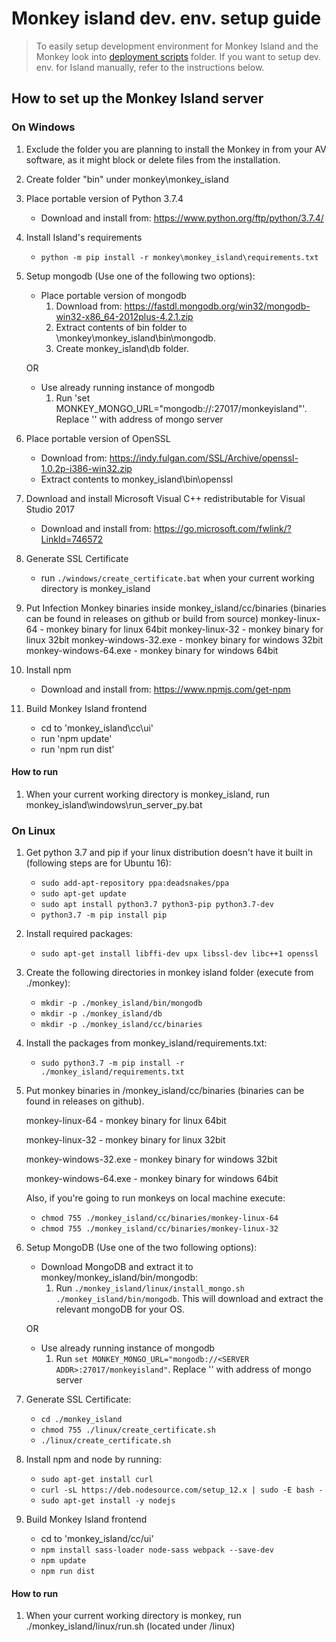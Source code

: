 # Monkey island dev. env. setup guide

>To easily setup development environment for Monkey Island and the Monkey look into [deployment scripts](../../deployment_scripts) folder.
>If you want to setup dev. env. for Island manually, refer to the instructions below.

## How to set up the Monkey Island server

### On Windows

1. Exclude the folder you are planning to install the Monkey in from your AV software, as it might block or delete files from the installation.
2. Create folder "bin" under monkey\monkey_island
3. Place portable version of Python 3.7.4
    - Download and install from: <https://www.python.org/ftp/python/3.7.4/>
4. Install Island's requirements
    - `python -m pip install -r monkey\monkey_island\requirements.txt`
4. Setup mongodb (Use one of the following two options):
    - Place portable version of mongodb
       1. Download from: <https://fastdl.mongodb.org/win32/mongodb-win32-x86_64-2012plus-4.2.1.zip>
       2. Extract contents of bin folder to \monkey\monkey_island\bin\mongodb.
       3. Create monkey_island\db folder.

    OR
    - Use already running instance of mongodb
        1. Run 'set MONKEY_MONGO_URL="mongodb://<SERVER ADDR>:27017/monkeyisland"'. Replace '<SERVER ADDR>' with address of mongo server

5. Place portable version of OpenSSL
    - Download from: <https://indy.fulgan.com/SSL/Archive/openssl-1.0.2p-i386-win32.zip>
    - Extract contents to monkey_island\bin\openssl
6. Download and install Microsoft Visual C++ redistributable for Visual Studio 2017
    - Download and install from: <https://go.microsoft.com/fwlink/?LinkId=746572>
7. Generate SSL Certificate
    - run `./windows/create_certificate.bat` when your current working directory is monkey_island
8. Put Infection Monkey binaries inside monkey_island/cc/binaries (binaries can be found in releases on github or build from source)
    monkey-linux-64 - monkey binary for linux 64bit
    monkey-linux-32 - monkey binary for linux 32bit
    monkey-windows-32.exe - monkey binary for windows 32bit
    monkey-windows-64.exe - monkey binary for windows 64bit
9. Install npm
    - Download and install from: <https://www.npmjs.com/get-npm>
10. Build Monkey Island frontend
    - cd to 'monkey_island\cc\ui'
    - run 'npm update'
    - run 'npm run dist'

#### How to run

1. When your current working directory is monkey_island, run monkey_island\windows\run_server_py.bat

### On Linux

1. Get python 3.7 and pip if your linux distribution doesn't have it built in (following steps are for Ubuntu 16):
    - `sudo add-apt-repository ppa:deadsnakes/ppa`
    - `sudo apt-get update`
    - `sudo apt install python3.7 python3-pip python3.7-dev`
    - `python3.7 -m pip install pip`
2. Install required packages:
    - `sudo apt-get install libffi-dev upx libssl-dev libc++1 openssl`
3. Create the following directories in monkey island folder (execute from ./monkey):
    - `mkdir -p ./monkey_island/bin/mongodb`
    - `mkdir -p ./monkey_island/db`
    - `mkdir -p ./monkey_island/cc/binaries`

4. Install the packages from monkey_island/requirements.txt:
    - `sudo python3.7 -m pip install -r ./monkey_island/requirements.txt`

5. Put monkey binaries in /monkey_island/cc/binaries (binaries can be found in releases on github).
    
    monkey-linux-64 - monkey binary for linux 64bit
    
    monkey-linux-32 - monkey binary for linux 32bit
    
    monkey-windows-32.exe - monkey binary for windows 32bit
    
    monkey-windows-64.exe - monkey binary for windows 64bit
    
    Also, if you're going to run monkeys on local machine execute:
    - `chmod 755 ./monkey_island/cc/binaries/monkey-linux-64`
    - `chmod 755 ./monkey_island/cc/binaries/monkey-linux-32`

6. Setup MongoDB (Use one of the two following options):
    - Download MongoDB and extract it to monkey/monkey_island/bin/mongodb:
        1. Run `./monkey_island/linux/install_mongo.sh ./monkey_island/bin/mongodb`. This will download and extract the relevant mongoDB for your OS.

    OR
    - Use already running instance of mongodb
        1. Run `set MONKEY_MONGO_URL="mongodb://<SERVER ADDR>:27017/monkeyisland"`. Replace '<SERVER ADDR>' with address of mongo server

7. Generate SSL Certificate:
    - `cd ./monkey_island`
    - `chmod 755 ./linux/create_certificate.sh`
    - `./linux/create_certificate.sh`

8. Install npm and node by running:
    - `sudo apt-get install curl`
    - `curl -sL https://deb.nodesource.com/setup_12.x | sudo -E bash -`
    - `sudo apt-get install -y nodejs`

9. Build Monkey Island frontend
    - cd to 'monkey_island/cc/ui'
    - `npm install sass-loader node-sass webpack --save-dev`
    - `npm update`
    - `npm run dist`

#### How to run

1. When your current working directory is monkey, run ./monkey_island/linux/run.sh (located under /linux)
